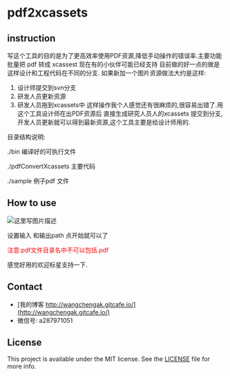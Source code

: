 # pdf2xcassets
## instruction
写这个工具的目的是为了更高效率使用PDF资源,降低手动操作的错误率.主要功能 批量把 pdf 转成 xcassest
现在有的小伙伴可能已经支持 目前做的好一点的做是这样设计和工程代码在不同的分支.
如果新加一个图片资源做法大约是这样:
 1. 设计师提交到svn分支
 2. 研发人员更新资源
 3. 研发人员拖到xcassets中
这样操作我个人感觉还有很麻烦的,很容易出错了.用这个工具设计师在出PDF资源后 直接生成研究人员人的xcassets 提交到分支,开发人员更新就可以得到最新资源,这个工具主要是给设计师用的.

目录结构说明:

./bin 编译好的可执行文件

./pdfConvertXcassets 主要代码

./sample 例子pdf 文件

## How to use
![这里写图片描述](http://img.blog.csdn.net/20160320120843970)

设置输入 和输出path 点开始就可以了

<font color=red>注意:pdf文件目录名中不可以包括.pdf</font> 

感觉好用的欢迎标星支持一下.



## Contact

- [我的博客 http://wangchengak.gitcafe.io/](http://wangchengak.gitcafe.io/)
- 微信号: a287971051

## License

This project is available under the MIT license. See the [LICENSE](LICENSE) file for more info.


